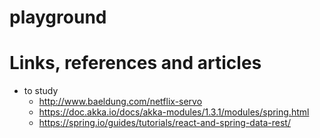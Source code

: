 # playground

# Links, references and articles

- to study
    - http://www.baeldung.com/netflix-servo
    - https://doc.akka.io/docs/akka-modules/1.3.1/modules/spring.html
    - https://spring.io/guides/tutorials/react-and-spring-data-rest/
